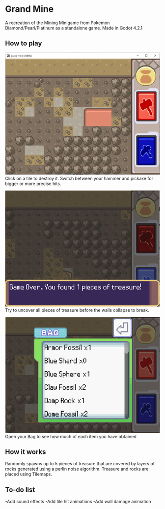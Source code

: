 # Grand Mine
A recreation of the Mining Minigame from Pokemon Diamond/Pearl/Platinum as a standalone game.
Made in Godot 4.2.1

## How to play
![Interface](https://github.com/Peze01/grand-mine/blob/main/docs/assets/Interface.png)
Click on a tile to destroy it. Switch between your hammer and pickaxe for bigger or more precise hits.

![Game over screen](https://github.com/Peze01/grand-mine/blob/main/docs/assets/GameOver.png)
Try to uncover all pieces of treasure before the walls collapse to break.

![Bag](https://github.com/Peze01/grand-mine/blob/main/docs/assets/Bag.png)
Open your Bag to see how much of each item you have obtained


## How it works
Randomly spawns up to 5 pieces of treasure that are covered by layers of rocks generated using a perlin noise algorithm.
Treasure and rocks are placed using Tilemaps.

## To-do list
-Add sound effects
-Add tile hit animations
-Add wall damage animation
